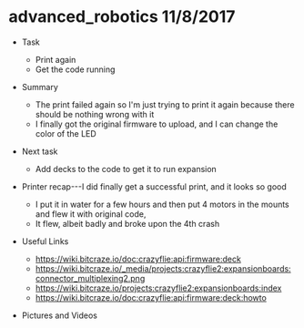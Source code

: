# advanced_robotics 11/8/2017


* Task
	* Print again 
	* Get the code running
* Summary
	* The print failed again so I'm just trying to print it again because there should be nothing wrong with it 
	* I finally got the original firmware to upload, and I can change the color of the LED
* Next task
	* Add decks to the code to get it to run expansion
* Printer recap---I did finally get a successful print, and it looks so good
	* I put it in water for a few hours and then put 4 motors in the mounts and flew it with original code,
	* It flew, albeit badly and broke upon the 4th crash
* Useful Links
	* <https://wiki.bitcraze.io/doc:crazyflie:api:firmware:deck>
	* <https://wiki.bitcraze.io/_media/projects:crazyflie2:expansionboards:connector_multiplexing2.png>
	* <https://wiki.bitcraze.io/projects:crazyflie2:expansionboards:index>
	* <https://wiki.bitcraze.io/doc:crazyflie:api:firmware:deck:howto>	 


* Pictures and Videos